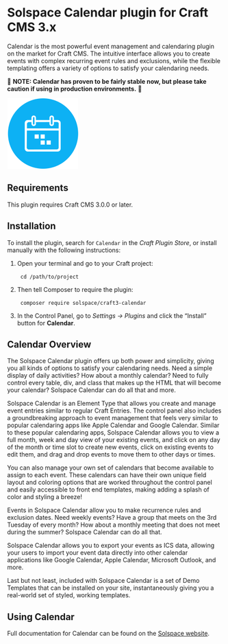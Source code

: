 # Solspace Calendar plugin for Craft CMS 3.x

Calendar is the most powerful event management and calendaring plugin on the market for Craft CMS. The intuitive interface allows you to create events with complex recurring event rules and exclusions, while the flexible templating offers a variety of options to satisfy your calendaring needs.

🚨 **NOTE: Calendar has proven to be fairly stable now, but please take caution if using in production environments.** 🚨

![Screenshot](src/icon.svg)

## Requirements

This plugin requires Craft CMS 3.0.0 or later.

## Installation

To install the plugin, search for `Calendar` in the *Craft Plugin Store*, or install manually with the following instructions:

1. Open your terminal and go to your Craft project:

        cd /path/to/project

2. Then tell Composer to require the plugin:

        composer require solspace/craft3-calendar

3. In the Control Panel, go to *Settings → Plugins* and click the “Install” button for **Calendar**.

## Calendar Overview

The Solspace Calendar plugin offers up both power and simplicity, giving you all kinds of options to satisfy your calendaring needs. Need a simple display of daily activities? How about a monthly calendar? Need to fully control every table, div, and class that makes up the HTML that will become your calendar? Solspace Calendar can do all that and more.

Solspace Calendar is an Element Type that allows you create and manage event entries similar to regular Craft Entries. The control panel also includes a groundbreaking approach to event management that feels very similar to popular calendaring apps like Apple Calendar and Google Calendar. Similar to these popular calendaring apps, Solspace Calendar allows you to view a full month, week and day view of your existing events, and click on any day of the month or time slot to create new events, click on existing events to edit them, and drag and drop events to move them to other days or times.

You can also manage your own set of calendars that become available to assign to each event. These calendars can have their own unique field layout and coloring options that are worked throughout the control panel and easily accessible to front end templates, making adding a splash of color and styling a breeze!

Events in Solspace Calendar allow you to make recurrence rules and exclusion dates. Need weekly events? Have a group that meets on the 3rd Tuesday of every month? How about a monthly meeting that does not meet during the summer? Solspace Calendar can do all that.

Solspace Calendar allows you to export your events as ICS data, allowing your users to import your event data directly into other calendar applications like Google Calendar, Apple Calendar, Microsoft Outlook, and more.

Last but not least, included with Solspace Calendar is a set of Demo Templates that can be installed on your site, instantaneously giving you a real-world set of styled, working templates.


## Using Calendar

Full documentation for Calendar can be found on the [Solspace website](https://solspace.com/craft/calendar/docs).
